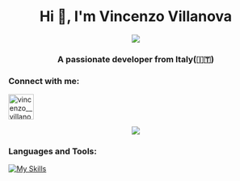 <h1 align="center">Hi 👋, I'm Vincenzo Villanova</h1>
<!-- ![alt text](header-animation-short-loop.gif) -->
<p align="center">
<image src="/giphy.gif">
</p>
<h3 align="center">A passionate developer from Italy(🇮🇹)</h3>

<h3 align="left">Connect with me:</h3>
<p align="left">
<a href="https://instagram.com/vincenzo__villanova" target="blank"><img align="center" src="https://raw.githubusercontent.com/rahuldkjain/github-profile-readme-generator/master/src/images/icons/Social/instagram.svg" alt="vincenzo__villanova" height="50" width="50" /></a>
</p>
<p align="center"><img src="https://github-readme-stats.vercel.app/api/top-langs/?username=VincenzoVillanova"/></p>
<h3 align="left">Languages and Tools:</h3>

[![My Skills](https://skillicons.dev/icons?i=c,cpp,java,python,html,css,js,mysql,php,bootstrap,wordpress,git,github,latex,processing)](https://skillicons.dev)

